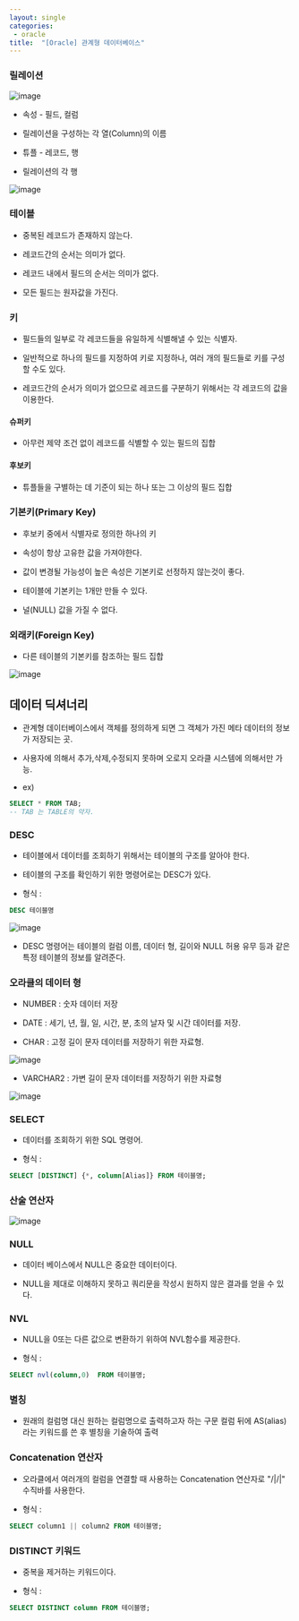 ```yaml
---
layout: single
categories:
 - oracle
title:  "[Oracle] 관계형 데이터베이스"
---
```


### 릴레이션

![image](https://user-images.githubusercontent.com/113850146/197397478-5936cf41-4c4d-4470-af37-660ed0524328.png)

- 속성 - 필드, 컬럼

- 릴레이션을 구성하는 각 열(Column)의 이름

- 튜플 - 레코드, 행 

- 릴레이션의 각 행

![image](https://user-images.githubusercontent.com/113850146/197397629-c08197fd-8a90-4be8-8fb5-304c75cd0ca6.png)

### 테이블

- 중복된 레코드가 존재하지 않는다.

- 레코드간의 순서는 의미가 없다.

- 레코드 내에서 필드의 순서는 의미가 없다.

- 모든 필드는 원자값을 가진다.


### 키

- 필드들의 일부로 각 레코드들을 유일하게 식별해낼 수 있는 식별자.

- 일반적으로 하나의 필드를 지정하여 키로 지정하나, 여러 개의 필드들로 키를 구성할 수도 있다.

- 레코드간의 순서가 의미가 없으므로 레코드를 구분하기 위해서는 각 레코드의 값을 이용한다.

#### 슈퍼키

- 아무런 제약 조건 없이 레코드를 식별할 수 있는 필드의 집합

#### 후보키

-  튜플들을 구별하는 데 기준이 되는 하나 또는 그 이상의 필드 집합

### 기본키(Primary Key)

- 후보키 중에서 식별자로 정의한 하나의 키

- 속성이 항상 고유한 값을 가져야한다.

- 값이 변경될 가능성이 높은 속성은 기본키로 선정하지 않는것이 좋다.

- 테이블에 기본키는 1개만 만들 수 있다.

- 널(NULL) 값을 가질 수 없다.

### 외래키(Foreign Key)

- 다른 테이블의 기본키를 참조하는 필드 집합

![image](https://user-images.githubusercontent.com/113850146/197398332-399d076c-a000-4dd7-8dcc-97dd28ffd599.png)


## 데이터 딕셔너리

- 관계형 데이터베이스에서 객체를 정의하게 되면 그 객체가 가진 메타 데이터의 정보가 저장되는 곳.

- 사용자에 의해서 추가,삭제,수정되지 못하며 오로지 오라클 시스템에 의해서만 가능.

- ex)

```sql
SELECT * FROM TAB; 
-- TAB 는 TABLE의 약자.
```

### DESC
- 테이블에서 데이터를 조회하기 위해서는 테이블의 구조를 알아야 한다.

- 테이블의 구조를 확인하기 위한 명령어로는 DESC가 있다.

- 형식  :
  
```sql
DESC 테이블명
```

![image](https://user-images.githubusercontent.com/113850146/197398716-01084618-0c05-422a-9e8d-8924996623ce.png)

- DESC 명령어는 테이블의 컬럼 이름, 데이터 형, 길이와 NULL 허용 유무 등과 같은 특정 테이블의 정보를 알려준다.

### 오라클의 데이터 형

- NUMBER : 숫자 데이터 저장

- DATE : 세기, 년, 월, 일, 시간, 분, 초의 날자 및 시간 데이터를 저장.

- CHAR : 고정 길이 문자 데이터를 저장하기 위한 자료형.

![image](https://user-images.githubusercontent.com/113850146/197398908-7c341297-6b40-488a-878d-c7576afbb45c.png)

- VARCHAR2 : 가변 길이 문자 데이터를 저장하기 위한 자료형

![image](https://user-images.githubusercontent.com/113850146/197398920-bbea8d21-5e2b-4f92-b342-3b3d4ef4b0f4.png)

### SELECT

- 데이터를 조회하기 위한 SQL 명령어.

- 형식  :  

```sql
SELECT [DISTINCT] {*, column[Alias]} FROM 테이블명;
```

### 산술 연산자

![image](https://user-images.githubusercontent.com/113850146/197399049-53cd5feb-6af2-45db-86d5-c6538f81b0e7.png)

### NULL

- 데이터 베이스에서 NULL은 중요한 데이터이다.

- NULL을 제대로 이해하지 못하고 쿼리문을 작성시 원하지 않은 결과를 얻을 수 있다.

### NVL
- NULL을 0또는 다른 값으로 변환하기 위하여 NVL함수를 제공한다.

- 형식  : 

```sql
SELECT nvl(column,0)  FROM 테이블명;
```

### 별칭

- 원래의 컬럼명 대신 원하는 컬럼명으로 출력하고자 하는 구문 컬럼 뒤에 AS(alias) 라는 키워드를 쓴 후 별칭을 기술하여 출력

### Concatenation 연산자

- 오라클에서 여러개의 컬럼을 연결할 때 사용하는 Concatenation 연산자로 "/|/|" 수직바를 사용한다.

- 형식  : 

```sql
SELECT column1 || column2 FROM 테이블명;
```

### DISTINCT 키워드

- 중복을 제거하는 키워드이다.

- 형식  : 

```sql
SELECT DISTINCT column FROM 테이블명;
```



